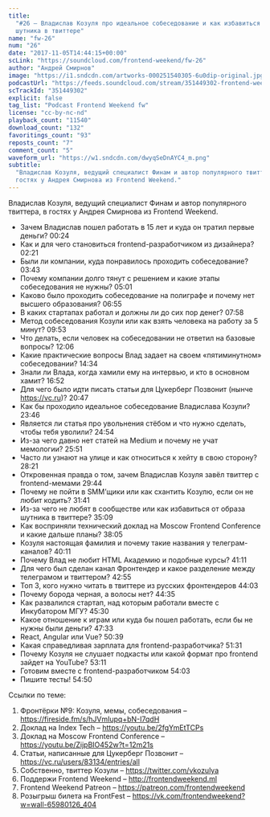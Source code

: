 ```yaml
---
title:
  "#26 – Владислав Козуля про идеальное собеседование и как избавиться от образа
  шутника в твиттере"
name: "fw-26"
num: "26"
date: "2017-11-05T14:44:15+00:00"
scLink: "https://soundcloud.com/frontend-weekend/fw-26"
author: "Андрей Смирнов"
image: "https://i1.sndcdn.com/artworks-000251540305-6u0dip-original.jpg"
podcastUrl: "https://feeds.soundcloud.com/stream/351449302-frontend-weekend-fw-26.m4a"
scTrackId: "351449302"
explicit: false
tag_list: "Podcast Frontend Weekend fw"
license: "cc-by-nc-nd"
playback_count: "11540"
download_count: "132"
favoritings_count: "93"
reposts_count: "7"
comment_count: "5"
waveform_url: "https://w1.sndcdn.com/dwyqSeDnAYC4_m.png"
subtitle:
  "Владислав Козуля, ведущий специалист Финам и автор популярного твиттера, в
  гостях у Андрея Смирнова из Frontend Weekend."
---
```


Владислав Козуля, ведущий специалист Финам и автор популярного твиттера, в
гостях у Андрея Смирнова из Frontend Weekend.

- Зачем Владислав пошел работать в 15 лет и куда он тратил первые деньги?
  <timecode sec="24">00:24</timecode>
- Как и для чего становиться frontend-разработчиком из дизайнера?
  <timecode sec="141">02:21</timecode>
- Были ли компании, куда понравилось проходить собеседование?
  <timecode sec="223">03:43</timecode>
- Почему компании долго тянут с решением и какие этапы собеседования не нужны?
  <timecode sec="301">05:01</timecode>
- Каково было проходить собеседование на полиграфе и почему нет высшего
  образования? <timecode sec="415">06:55</timecode>
- В каких стартапах работал и должны ли до сих пор денег?
  <timecode sec="478">07:58</timecode>
- Метод собеседования Козули или как взять человека на работу за 5 минут?
  <timecode sec="593">09:53</timecode>
- Что делать, если человек на собеседовании не ответил на базовые вопросы?
  <timecode sec="726">12:06</timecode>
- Какие практические вопросы Влад задает на своем «пятиминутном» собеседовании?
  <timecode sec="874">14:34</timecode>
- Знали ли Влада, когда хамили ему на интервью, и кто в основном хамит?
  <timecode sec="1012">16:52</timecode>
- Для чего было идти писать статьи для Цукерберг Позвонит (нынче
  <https://vc.ru>)? <timecode sec="1247">20:47</timecode>
- Как бы проходило идеальное собеседование Владислава Козули?
  <timecode sec="1426">23:46</timecode>
- Является ли статья про увольнения стёбом и что нужно сделать, чтобы тебя
  уволили? <timecode sec="1494">24:54</timecode>
- Из-за чего давно нет статей на Medium и почему не учат мемологии?
  <timecode sec="1551">25:51</timecode>
- Часто ли узнают на улице и как относиться к хейту в свою сторону?
  <timecode sec="1701">28:21</timecode>
- Откровенная правда о том, зачем Владислав Козуля завёл твиттер с
  frontend-мемами <timecode sec="1784">29:44</timecode>
- Почему не пойти в SMM’щики или как схантить Козулю, если он не любит кодить?
  <timecode sec="1901">31:41</timecode>
- Из-за чего не любят в сообществе или как избавиться от образа шутника в
  твиттере? <timecode sec="2109">35:09</timecode>
- Как восприняли технический доклад на Moscow Frontend Conference и какие дальше
  планы? <timecode sec="2285">38:05</timecode>
- Козуля настоящая фамилия и почему такие названия у телеграм-каналов?
  <timecode sec="2411">40:11</timecode>
- Почему Влад не любит HTML Академию и подобные курсы?
  <timecode sec="2471">41:11</timecode>
- Для чего был сделан канал Фронтендер и какое разделение между телеграмом и
  твиттером? <timecode sec="2575">42:55</timecode>
- Топ 3, кого нужно читать в твиттере из русских фронтендеров
  <timecode sec="2643">44:03</timecode>
- Почему борода черная, а волосы нет? <timecode sec="2675">44:35</timecode>
- Как развалился стартап, над которым работали вместе с Инкубатором МГУ?
  <timecode sec="2730">45:30</timecode>
- Какое отношение к играм или куда бы пошел работать, если бы не нужны были
  деньги? <timecode sec="2853">47:33</timecode>
- React, Angular или Vue? <timecode sec="3039">50:39</timecode>
- Какая справедливая зарплата для frontend-разработчика?
  <timecode sec="3091">51:31</timecode>
- Почему Козуля не слушает подкасты или какой формат про frontend зайдет на
  YouTube? <timecode sec="3191">53:11</timecode>
- Готовим вместе с frontend-разработчиком <timecode sec="3243">54:03</timecode>
- Пишите тесты! <timecode sec="3290">54:50</timecode>

Ссылки по теме:

1. Фронтёрки №9: Козуля, мемы, собеседования –
   <https://fireside.fm/s/hJVmIupq+bN-I7qdH>
2. Доклад на Index Tech – <https://youtu.be/2fgYmEtTCPs>
3. Доклад на Moscow Frontend Conference –
   <https://youtu.be/ZijpBIO452w?t=12m21s>
4. Статьи, написанные для Цукерберг Позвонит –
   <https://vc.ru/users/83134/entries/all>
5. Собственно, твиттер Козули – <https://twitter.com/vkozulya>
6. Поддержи Frontend Weekend – <http://frontendweekend.ml>
7. Frontend Weekend Patreon – <https://patreon.com/frontendweekend>
8. Розыгрыш билета на FrontFest –
   <https://vk.com/frontendweekend?w=wall-65980126_404>
